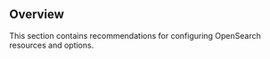 ## Overview

This section contains recommendations for configuring OpenSearch resources and options.